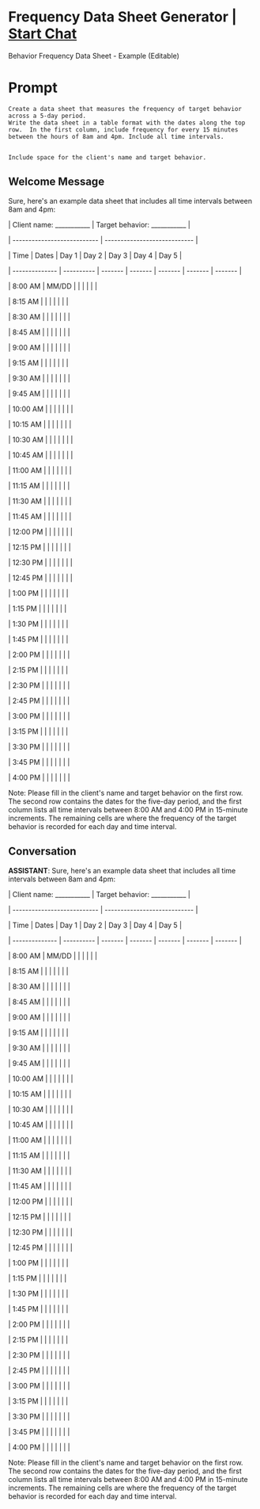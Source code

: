 

# Frequency Data Sheet Generator | [Start Chat](https://gptcall.net/chat.html?data=%7B%22contact%22%3A%7B%22id%22%3A%22IAYu_6jFmq1RSykUHT0g9%22%2C%22flow%22%3Atrue%7D%7D)
Behavior Frequency Data Sheet - Example (Editable)

# Prompt

```
Create a data sheet that measures the frequency of target behavior across a 5-day period.
Write the data sheet in a table format with the dates along the top row.  In the first column, include frequency for every 15 minutes between the hours of 8am and 4pm. Include all time intervals. 


Include space for the client's name and target behavior.
```

## Welcome Message
Sure, here's an example data sheet that includes all time intervals between 8am and 4pm:



| Client name: ___________   | Target behavior: ___________ |

| --------------------------- | ---------------------------- |

| Time         | Dates | Day 1 | Day 2 | Day 3 | Day 4 | Day 5 |

| -------------- | ---------- | ------- | ------- | ------- | ------- | ------- |

| 8:00 AM |  MM/DD    |         |         |          |          |          |

| 8:15 AM |               |         |         |          |          |          |

| 8:30 AM |               |         |         |          |          |          |

| 8:45 AM |               |         |         |          |          |          |

| 9:00 AM |               |         |         |          |          |          |

| 9:15 AM |               |         |         |          |          |          |

| 9:30 AM |               |         |         |          |          |          |

| 9:45 AM |               |         |         |          |          |          |

| 10:00 AM |              |         |         |          |          |          |

| 10:15 AM |              |         |         |          |          |          |

| 10:30 AM |              |         |         |          |          |          |

| 10:45 AM |              |         |         |          |          |          |

| 11:00 AM |              |         |         |          |          |          |

| 11:15 AM |              |         |         |          |          |          |

| 11:30 AM |              |         |         |          |          |          |

| 11:45 AM |              |         |         |          |          |          |

| 12:00 PM |              |         |         |          |          |          |

| 12:15 PM |              |         |         |          |          |          |

| 12:30 PM |              |         |         |          |          |          |

| 12:45 PM |              |         |         |          |          |          |

| 1:00 PM |               |         |         |          |          |          |

| 1:15 PM |               |         |         |          |          |          |

| 1:30 PM |               |         |         |          |          |          |

| 1:45 PM |               |         |         |          |          |          |

| 2:00 PM |               |         |         |          |          |          |

| 2:15 PM |               |         |         |          |          |          |

| 2:30 PM |               |         |         |          |          |          |

| 2:45 PM |               |         |         |          |          |          |

| 3:00 PM |               |         |         |          |          |          |

| 3:15 PM |               |         |         |          |          |          |

| 3:30 PM |               |         |         |          |          |          |

| 3:45 PM |               |         |         |          |          |          |

| 4:00 PM |               |         |         |          |          |          |



Note: Please fill in the client's name and target behavior on the first row. The second row contains the dates for the five-day period, and the first column lists all time intervals between 8:00 AM and 4:00 PM in 15-minute increments. The remaining cells are where the frequency of the target behavior is recorded for each day and time interval.

## Conversation

**ASSISTANT**: Sure, here's an example data sheet that includes all time intervals between 8am and 4pm:



| Client name: ___________   | Target behavior: ___________ |

| --------------------------- | ---------------------------- |

| Time         | Dates | Day 1 | Day 2 | Day 3 | Day 4 | Day 5 |

| -------------- | ---------- | ------- | ------- | ------- | ------- | ------- |

| 8:00 AM |  MM/DD    |         |         |          |          |          |

| 8:15 AM |               |         |         |          |          |          |

| 8:30 AM |               |         |         |          |          |          |

| 8:45 AM |               |         |         |          |          |          |

| 9:00 AM |               |         |         |          |          |          |

| 9:15 AM |               |         |         |          |          |          |

| 9:30 AM |               |         |         |          |          |          |

| 9:45 AM |               |         |         |          |          |          |

| 10:00 AM |              |         |         |          |          |          |

| 10:15 AM |              |         |         |          |          |          |

| 10:30 AM |              |         |         |          |          |          |

| 10:45 AM |              |         |         |          |          |          |

| 11:00 AM |              |         |         |          |          |          |

| 11:15 AM |              |         |         |          |          |          |

| 11:30 AM |              |         |         |          |          |          |

| 11:45 AM |              |         |         |          |          |          |

| 12:00 PM |              |         |         |          |          |          |

| 12:15 PM |              |         |         |          |          |          |

| 12:30 PM |              |         |         |          |          |          |

| 12:45 PM |              |         |         |          |          |          |

| 1:00 PM |               |         |         |          |          |          |

| 1:15 PM |               |         |         |          |          |          |

| 1:30 PM |               |         |         |          |          |          |

| 1:45 PM |               |         |         |          |          |          |

| 2:00 PM |               |         |         |          |          |          |

| 2:15 PM |               |         |         |          |          |          |

| 2:30 PM |               |         |         |          |          |          |

| 2:45 PM |               |         |         |          |          |          |

| 3:00 PM |               |         |         |          |          |          |

| 3:15 PM |               |         |         |          |          |          |

| 3:30 PM |               |         |         |          |          |          |

| 3:45 PM |               |         |         |          |          |          |

| 4:00 PM |               |         |         |          |          |          |



Note: Please fill in the client's name and target behavior on the first row. The second row contains the dates for the five-day period, and the first column lists all time intervals between 8:00 AM and 4:00 PM in 15-minute increments. The remaining cells are where the frequency of the target behavior is recorded for each day and time interval.

